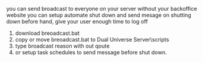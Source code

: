 you can send broadcast to everyone on your server without your backoffice website
you can setup automate shut down and send mesage on shutting down before hand, give your user enough time to log off

1. download breoadcast.bat
2. copy or move breoadcast.bat to Dual Universe Server\scripts
3. type broadcast reason with out qoute
4. or setup task schedules to send message before shut down.
